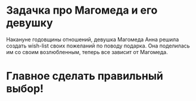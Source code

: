 # Задачка про Магомеда и его девушку 
Накануне годовщины отношений, девушка Магомеда Анна решила создать wish-list своих 
пожеланий по поводу подарка. Она поделилась им со своим возлюбленным, теперь  все зависит от Магомеда. 
# Главное сделать правильный выбор!
